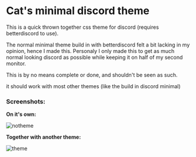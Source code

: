 # Cat's minimal discord theme
This is a quick thrown together css theme for discord (requires betterdiscord to use).

The normal minimal theme build in with betterdiscord felt a bit lacking in my opinion, hence 
I made this.
Personaly I only made this to get as much normal looking discord as possible while keeping it on half of my second monitor.

This is by no means complete or done, and shouldn't be seen as such.

it should work with most other themes (like the build in discord minimal)

### Screenshots:

**On it's own:**
 
![notheme](https://files.catbox.moe/dvg558.png)

**Together with another theme:**

![theme](https://files.catbox.moe/p2bblx.png)
